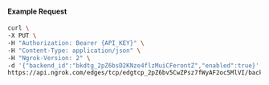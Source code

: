 <!-- Code generated for API Clients. DO NOT EDIT. -->

#### Example Request

```bash
curl \
-X PUT \
-H "Authorization: Bearer {API_KEY}" \
-H "Content-Type: application/json" \
-H "Ngrok-Version: 2" \
-d '{"backend_id":"bkdtg_2pZ6bsD2KNze4flzMuiCFerontZ","enabled":true}' \
https://api.ngrok.com/edges/tcp/edgtcp_2pZ6bv5CwZPsz7fWyAF2oc5MlVI/backend
```
